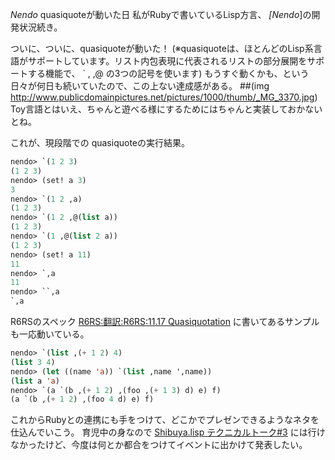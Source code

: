 *Nendo* quasiquoteが動いた日
私がRubyで書いているLisp方言、 *[Nendo*]の開発状況続き。

ついに、ついに、quasiquoteが動いた！
(※quasiquoteは、ほとんどのLisp系言語がサポートしています。リスト内包表現に代表されるリストの部分展開をサポートする機能で、 `  ,  ,@  の3つの記号を使います)
もうすぐ動くかも、という日々が何日も続いていたので、この上ない達成感がある。
 ##(img http://www.publicdomainpictures.net/pictures/1000/thumb/_MG_3370.jpg)
Toy言語とはいえ、ちゃんと遊べる様にするためにはちゃんと実装しておかないとね。

これが、現段階での quasiquoteの実行結果。
```lisp
nendo> `(1 2 3)
(1 2 3)
nendo> (set! a 3)
3
nendo> `(1 2 ,a)
(1 2 3)
nendo> `(1 2 ,@(list a))
(1 2 3)
nendo> `(1 ,@(list 2 a))
(1 2 3)
nendo> (set! a 11)
11
nendo> `,a
11
nendo> ``,a
`,a
```

R6RSのスペック [R6RS:翻訳:R6RS:11.17 Quasiquotation](http://practical-scheme.net/wiliki/wiliki.cgi?R6RS%3A%E7%BF%BB%E8%A8%B3%3AR6RS%3A11.17%20Quasiquotation) に書いてあるサンプルも一応動いている。
```lisp
nendo> `(list ,(+ 1 2) 4)
(list 3 4)
nendo> (let ((name 'a)) `(list ,name ',name))
(list a 'a)
nendo> `(a `(b ,(+ 1 2) ,(foo ,(+ 1 3) d) e) f)
(a `(b ,(+ 1 2) ,(foo 4 d) e) f)
```

これからRubyとの連携にも手をつけて、どこかでプレゼンできるようなネタを仕込んでいこう。
育児中の身なので [Shibuya.lisp テクニカルトーク#3](http://shibuya.lisp-users.org/2009/06/13/sltt-3/) には行けなかったけど、今度は何とか都合をつけてイベントに出かけて発表したい。
